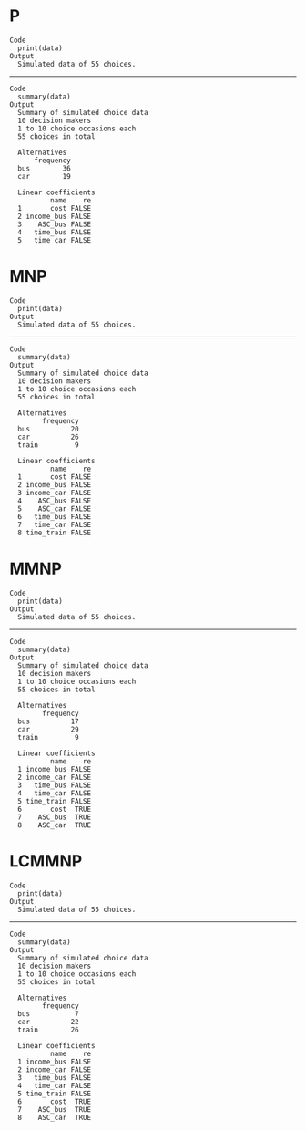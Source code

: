 # P

    Code
      print(data)
    Output
      Simulated data of 55 choices.

---

    Code
      summary(data)
    Output
      Summary of simulated choice data
      10 decision makers 
      1 to 10 choice occasions each 
      55 choices in total
      
      Alternatives
          frequency
      bus        36
      car        19
      
      Linear coefficients
              name    re
      1       cost FALSE
      2 income_bus FALSE
      3    ASC_bus FALSE
      4   time_bus FALSE
      5   time_car FALSE

# MNP

    Code
      print(data)
    Output
      Simulated data of 55 choices.

---

    Code
      summary(data)
    Output
      Summary of simulated choice data
      10 decision makers 
      1 to 10 choice occasions each 
      55 choices in total
      
      Alternatives
            frequency
      bus          20
      car          26
      train         9
      
      Linear coefficients
              name    re
      1       cost FALSE
      2 income_bus FALSE
      3 income_car FALSE
      4    ASC_bus FALSE
      5    ASC_car FALSE
      6   time_bus FALSE
      7   time_car FALSE
      8 time_train FALSE

# MMNP

    Code
      print(data)
    Output
      Simulated data of 55 choices.

---

    Code
      summary(data)
    Output
      Summary of simulated choice data
      10 decision makers 
      1 to 10 choice occasions each 
      55 choices in total
      
      Alternatives
            frequency
      bus          17
      car          29
      train         9
      
      Linear coefficients
              name    re
      1 income_bus FALSE
      2 income_car FALSE
      3   time_bus FALSE
      4   time_car FALSE
      5 time_train FALSE
      6       cost  TRUE
      7    ASC_bus  TRUE
      8    ASC_car  TRUE

# LCMMNP

    Code
      print(data)
    Output
      Simulated data of 55 choices.

---

    Code
      summary(data)
    Output
      Summary of simulated choice data
      10 decision makers 
      1 to 10 choice occasions each 
      55 choices in total
      
      Alternatives
            frequency
      bus           7
      car          22
      train        26
      
      Linear coefficients
              name    re
      1 income_bus FALSE
      2 income_car FALSE
      3   time_bus FALSE
      4   time_car FALSE
      5 time_train FALSE
      6       cost  TRUE
      7    ASC_bus  TRUE
      8    ASC_car  TRUE

